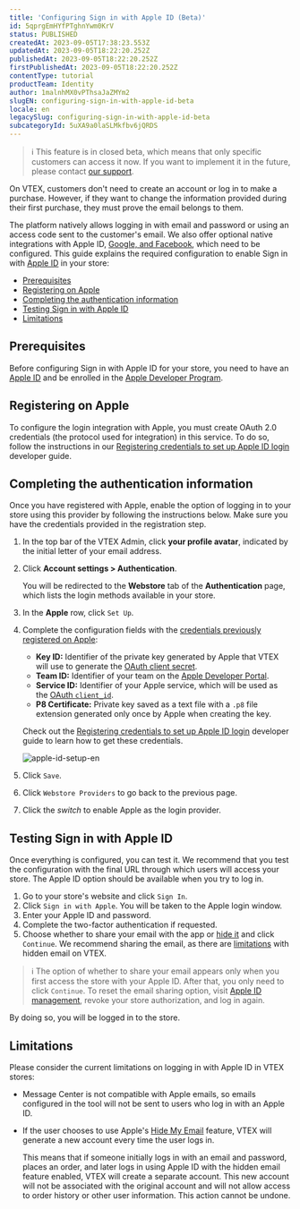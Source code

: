 ```yaml
---
title: 'Configuring Sign in with Apple ID (Beta)'
id: 5qprgEmHYfPTghnYwm0KrV
status: PUBLISHED
createdAt: 2023-09-05T17:38:23.553Z
updatedAt: 2023-09-05T18:22:20.252Z
publishedAt: 2023-09-05T18:22:20.252Z
firstPublishedAt: 2023-09-05T18:22:20.252Z
contentType: tutorial
productTeam: Identity
author: 1malnhMX0vPThsaJaZMYm2
slugEN: configuring-sign-in-with-apple-id-beta
locale: en
legacySlug: configuring-sign-in-with-apple-id-beta
subcategoryId: 5uXA9a0laSLMkfbv6jQRDS
---
```


>ℹ️ This feature is in closed beta, which means that only specific customers can access it now. If you want to implement it in the future, please contact [our support](https://support.vtex.com/hc/en-us/).

On VTEX, customers don't need to create an account or log in to make a purchase. However, if they want to change the information provided during their first purchase, they must prove the email belongs to them.

The platform natively allows logging in with email and password or using an access code sent to the customer's email. We also offer optional native integrations with Apple ID, [Google, and Facebook](https://help.vtex.com/en/tutorial/configuring-login-with-facebook-and-google--tutorials_513), which need to be configured. This guide explains the required configuration to enable Sign in with [Apple ID](https://support.apple.com/apple-id) in your store:

- [Prerequisites](#prerequisites)
- [Registering on Apple](#registering-on-apple)
- [Completing the authentication information](#completing-the-authentication-information)
- [Testing Sign in with Apple ID](#testing-sign-in-with-apple-id)
- [Limitations](#limitations)

## Prerequisites

Before configuring Sign in with Apple ID for your store, you need to have an[ Apple ID](https://support.apple.com/apple-id) and be enrolled in the [Apple Developer Program](https://developer.apple.com/programs/).

## Registering on Apple

To configure the login integration with Apple, you must create OAuth 2.0 credentials (the protocol used for integration) in this service. To do so, follow the instructions in our [Registering credentials to set up Apple ID login](https://developers.vtex.com/docs/guides/registering-credentials-to-set-up-apple-id-login) developer guide.

## Completing the authentication information

Once you have registered with Apple, enable the option of logging in to your store using this provider by following the instructions below. Make sure you have the credentials provided in the registration step.

1. In the top bar of the VTEX Admin, click **your profile avatar**, indicated by the initial letter of your email address.
2. Click **Account settings > Authentication**.

    You will be redirected to the **Webstore** tab of the **Authentication** page, which lists the login methods available in your store.

1. In the **Apple** row, click `Set Up`.
2. Complete the configuration fields with the [credentials previously registered on Apple](#registering-on-apple):

    - **Key ID:** Identifier of the private key generated by Apple that VTEX will use to generate the [OAuth client secret](https://www.oauth.com/oauth2-servers/client-registration/client-id-secret/).
    - **Team ID:** Identifier of your team on the [Apple Developer Portal](https://developer.apple.com/).
    - **Service ID:** Identifier of your Apple service, which will be used as the [OAuth `client_id`](https://www.oauth.com/oauth2-servers/client-registration/client-id-secret/).
    - **P8 Certificate:** Private key saved as a text file with a `.p8` file extension generated only once by Apple when creating the key.

    Check out the [Registering credentials to set up Apple ID login](https://developers.vtex.com/docs/guides/registering-credentials-to-set-up-apple-id-login) developer guide to learn how to get these credentials.

    ![apple-id-setup-en](https://images.ctfassets.net/alneenqid6w5/3llgZRzP1yyUiqgZjagXyT/aa8a24c6942c41dc122db4172e6730f6/apple-id-setup-en.png)

5. Click `Save`.
6. Click `Webstore Providers` to go back to the previous page.
7. Click the _switch_ <i class="fas fa-toggle-on"></i> to enable Apple as the login provider.

## Testing Sign in with Apple ID

Once everything is configured, you can test it. We recommend that you test the configuration with the final URL through which users will access your store. The Apple ID option should be available when you try to log in.

1. Go to your store's website and click `Sign In`.
2. Click `Sign in with Apple`. You will be taken to the Apple login window.
3. Enter your Apple ID and password.
4. Complete the two-factor authentication if requested.
5. Choose whether to share your email with the app or [hide it](https://support.apple.com/en-us/HT210425) and click `Continue`. We recommend sharing the email, as there are [limitations](#limitations) with hidden email on VTEX.

>ℹ️ The option of whether to share your email appears only when you first access the store with your Apple ID. After that, you only need to click `Continue`. To reset the email sharing option, visit [Apple ID management](https://appleid.apple.com/us/), revoke your store authorization, and log in again.

By doing so, you will be logged in to the store.

## Limitations

Please consider the current limitations on logging in with Apple ID in VTEX stores:

- Message Center is not compatible with Apple emails, so emails configured in the tool will not be sent to users who log in with an Apple ID.
- If the user chooses to use Apple's [Hide My Email](https://support.apple.com/en-us/HT210425) feature, VTEX will generate a new account every time the user logs in.

   This means that if someone initially logs in with an email and password, places an order, and later logs in using Apple ID with the hidden email feature enabled, VTEX will create a separate account. This new account will not be associated with the original account and will not allow access to order history or other user information. This action cannot be undone.
